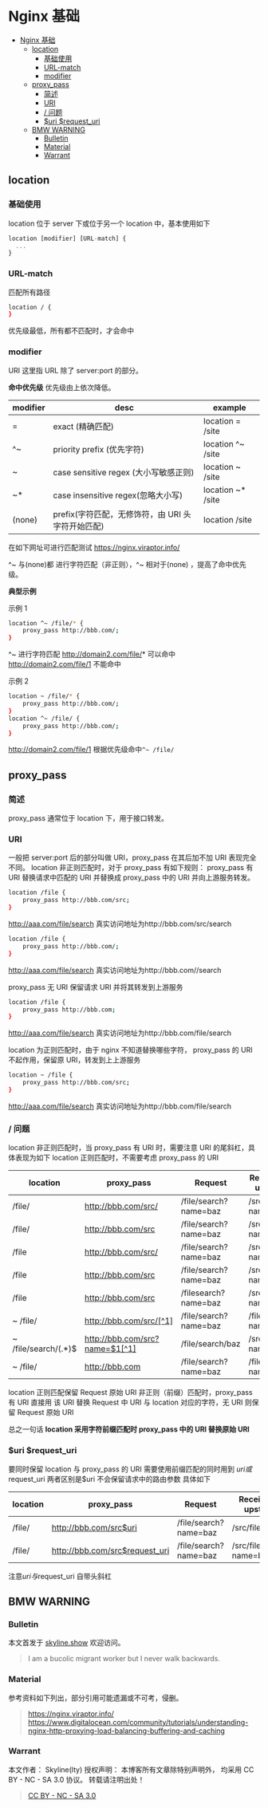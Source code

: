 # Nginx 基础

<!-- @import "[TOC]" {cmd="toc" depthFrom=1 depthTo=6 orderedList=false} -->

<!-- code_chunk_output -->

- [Nginx 基础](#nginx-基础)
  - [location](#location)
    - [基础使用](#基础使用)
    - [URL-match](#url-match)
    - [modifier](#modifier)
  - [proxy_pass](#proxy_pass)
    - [简述](#简述)
    - [URI](#uri)
    - [/ 问题](#问题)
    - [\$uri \$request_uri](#uri-request_uri)
  - [BMW WARNING](#bmw-warning)
    - [Bulletin](#bulletin)
    - [Material](#material)
    - [Warrant](#warrant)

<!-- /code_chunk_output -->

## location

### 基础使用

location 位于 server 下或位于另一个 location 中，基本使用如下

```js
location [modifier] [URL-match] {
  ...
}
```

### URL-match

匹配所有路径

```sh
location / {
}
```

优先级最低，所有都不匹配时，才会命中

### modifier

URI 这里指 URL 除了 server:port 的部分。

**命中优先级**
优先级由上依次降低。

| modifier | desc                                              | example            |
| -------- | ------------------------------------------------- | ------------------ |
| =        | exact (精确匹配)                                  | location = /site   |
| ^~       | priority prefix (优先字符)                        | location ^~ /site  |
| ~        | case sensitive regex (大小写敏感正则)             | location ~ /site   |
| ~\*      | case insensitive regex(忽略大小写)                | location ~\* /site |
| (none)   | prefix(字符匹配，无修饰符，由 URI 头字符开始匹配) | location /site     |

在如下网址可进行匹配测试 https://nginx.viraptor.info/

^~ 与(none)都 进行字符匹配（非正则），^~ 相对于(none) ，提高了命中优先级。

**典型示例**

示例 1

```sh
location ^~ /file/* {
    proxy_pass http://bbb.com/;
}
```

^~ 进行字符匹配
http://domain2.com/file/* 可以命中
http://domain2.com/file/1 不能命中

示例 2

```sh
location ~ /file/* {
    proxy_pass http://bbb.com/;
}
location ^~ /file/ {
    proxy_pass http://bbb.com/;
}
```

http://domain2.com/file/1 根据优先级命中`^~ /file/`

## proxy_pass

### 简述

proxy_pass 通常位于 location 下，用于接口转发。

### URI

一般把 server:port 后的部分叫做 URI，proxy_pass 在其后加不加 URI 表现完全不同。
location 非正则匹配时，对于 proxy_pass 有如下规则：
proxy_pass 有 URI
替换请求中匹配的 URI 并替换成 proxy_pass 中的 URI 并向上游服务转发。

```sh
location /file {
    proxy_pass http://bbb.com/src;
}
```

http://aaa.com/file/search 真实访问地址为http://bbb.com/src/search

```sh
location /file {
    proxy_pass http://bbb.com/;
}
```

http://aaa.com/file/search 真实访问地址为http://bbb.com//search

proxy_pass 无 URI
保留请求 URI 并将其转发到上游服务

```sh
location /file {
    proxy_pass http://bbb.com;
}
```

http://aaa.com/file/search 真实访问地址为http://bbb.com/file/search

location 为正则匹配时，由于 nginx 不知道替换哪些字符，
proxy_pass 的 URI 不起作用，保留原 URI，转发到上上游服务

```sh
location ~ /file {
    proxy_pass http://bbb.com/src;
}
```

http://aaa.com/file/search 真实访问地址为http://bbb.com/file/search

### / 问题

location 非正则匹配时，当 proxy_pass 有 URI 时，需要注意 URI 的尾斜杠，具体表现为如下
location 正则匹配时，不需要考虑 proxy_pass 的 URI

| location              | proxy_pass                     | Request               | Received by upstream  |
| --------------------- | ------------------------------ | --------------------- | --------------------- |
| /file/                | http://bbb.com/src/            | /file/search?name=baz | /src/search?name=baz  |
| /file/                | http://bbb.com/src             | /file/search?name=baz | /srcsearch?name=baz   |
| /file                 | http://bbb.com/src/            | /file/search?name=baz | /src//search?name=baz |
| /file                 | http://bbb.com/src             | /file/search?name=baz | /src/search?name=baz  |
| /file                 | http://bbb.com/src             | /filesearch?name=baz  | /srcsearch?name=baz   |
| ~ /file/              | http://bbb.com/src/[^1]        | /file/search?name=baz | /file/search?name=baz |
| ~ /file/search/(.\*)$ | http://bbb.com/src?name=$1[^1] | /file/search/baz      | /src?name=baz         |
| ~ /file/              | http://bbb.com                 | /file/search?name=baz | /file/search?name=baz |

location 正则匹配保留 Request 原始 URI
非正则（前缀）匹配时，proxy_pass 有 URI 直接用 该 URI 替换 Request 中 URI 与 location 对应的字符，无 URI 则保留 Request 原始 URI

总之一句话
**location 采用字符前缀匹配时 proxy_pass 中的 URI 替换原始 URI**

[^1]: 较新版的 nginx 不支持正则中的 proxy_pass 有 URI(指纯字符 URI，经过测试，包含变量如$1等时可以)，会报错。` "proxy_pass" cannot have URI part in location given by regular expression, or inside named location, or inside "if" statement, or inside "limit_except" block`

### \$uri \$request_uri

要同时保留 location 与 proxy_pass 的 URI 需要使用前缀匹配的同时用到 $uri 或$request_uri
两者区别是$uri 不会保留请求中的路由参数
具体如下

| location | proxy_pass                     | Request               | Received by upstream      |
| -------- | ------------------------------ | --------------------- | ------------------------- |
| /file/   | http://bbb.com/src$uri         | /file/search?name=baz | /src/file/search          |
| /file/   | http://bbb.com/src$request_uri | /file/search?name=baz | /src/file/search?name=baz |

注意$uri与$request_uri 自带头斜杠

## BMW WARNING

### Bulletin

本文首发于 [skyline.show](http://www.skyline.show)  欢迎访问。

> I am a bucolic migrant worker but I never walk backwards.

### Material

参考资料如下列出，部分引用可能遗漏或不可考，侵删。

> https://nginx.viraptor.info/ https://www.digitalocean.com/community/tutorials/understanding-nginx-http-proxying-load-balancing-buffering-and-caching

### Warrant

本文作者： Skyline(lty)
授权声明： 本博客所有文章除特别声明外， 均采用 CC BY - NC - SA 3.0 协议。 转载请注明出处！

> [CC BY - NC - SA 3.0](https://creativecommons.org/licenses/by-nc-sa/3.0/deed.zh)
